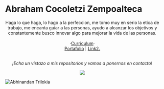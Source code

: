 # Abraham Cocoletzi Zempoalteca

<p align="center">
Haga lo que haga, lo hago a la perfeccion, me tomo muy en serio la etica de trabajo, me encanta guiar a las personas, ayudo a alcanzar los objetivos y constantemente busco innovar algo para mejorar la vida de las personas.
<br><br>
  ·<a href="https://zac033zc.github.io/cv/">Curriculum</a>· 
<br>
<a href="https://zac033zc.github.io/Portafolio/">Portafolio</a>
| <a href="">Link2.</a>
<br>
 <!-- <p align="center">
 <a href="https://twitter.com/abrahamcocoze"><img src="https://img.shields.io/twitter/follow/abrahamcocoze?style=social" /></a>
<br> -->
<br>
<p align="center">
 <i>¡Echa un vistazo a mis repositorios y vamos a ponernos en contacto!</i>
<p  align="center">
<img src="https://visitor-badge.laobi.icu/badge?page_id=zac033zc"/>       
</p>

</p>

![Abhinandan Trilokia](https://raw.githubusercontent.com/Trilokia/Trilokia/379277808c61ef204768a61bbc5d25bc7798ccf1/bottom_header.svg)
<br>
</p>

